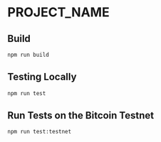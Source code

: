 # PROJECT_NAME

## Build

```sh
npm run build
```

## Testing Locally

```sh
npm run test
```

## Run Tests on the Bitcoin Testnet

```sh
npm run test:testnet
```
